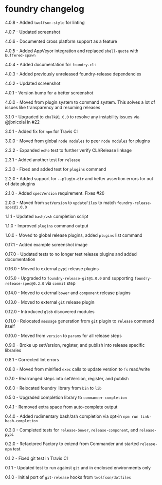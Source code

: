 # foundry changelog
4.0.8 - Added `twolfson-style` for linting

4.0.7 - Updated screenshot

4.0.6 - Documented cross platform support as a feature

4.0.5 - Added AppVeyor integration and replaced `shell-quote` with `buffered-spawn`

4.0.4 - Added documentation for `foundry.cli`

4.0.3 - Added previously unreleased foundry-release dependencies

4.0.2 - Updated screenshot

4.0.1 - Version bump for a better screenshot

4.0.0 - Moved from plugin system to command system. This solves a lot of issues like transparency and resuming releases

3.1.0 - Upgraded to `chalk@1.0.0` to resolve any instability issues via @jbnicolai in #22

3.0.1 - Added fix for `npm` for Travis CI

3.0.0 - Moved from global `node modules` to peer `node modules` for plugins

2.3.2 - Expanded `echo` test to further verify CLI/Release linkage

2.3.1 - Added another test for `release`

2.3.0 - Fixed and added test for `plugins` command

2.2.0 - Added support for `--plugin-dir` and better assertion errors for out of date plugins

2.1.0 - Added `specVersion` requirement. Fixes #20

2.0.0 - Moved from `setVersion` to `updateFiles` to match `foundry-release-spec@1.0.0`

1.1.1 - Updated `bash/zsh` completion script

1.1.0 - Improved `plugins` command output

1.0.0 - Moved to global release plugins, added `plugins` list command

0.17.1 - Added example screenshot image

0.17.0 - Updated tests to no longer test release plugins and added documentation

0.16.0 - Moved to external `pypi` release plugins

0.15.0 - Upgraded to `foundry-release-git@1.0.0` and supporting `foundry-release-spec@0.2.0` via `commit` step

0.14.0 - Moved to external `bower` and `component` release plugins

0.13.0 - Moved to external `git` release plugin

0.12.0 - Introduced `glob` discovered modules

0.11.0 - Relocated `message` generation from `git` plugin to `release` command itself

0.10.0 - Moved from `version` to `params` for all release steps

0.9.0 - Broke up setVersion, register, and publish into release specific libraries

0.8.1 - Corrected lint errors

0.8.0 - Moved from minified `exec` calls to update version to `fs` read/write

0.7.0 - Rearranged steps into setVersion, register, and publish

0.6.0 - Relocated foundry library from `bin` to `lib`

0.5.0 - Upgraded completion library to `commander-completion`

0.4.1 - Removed extra space from auto-complete output

0.4.0 - Added rudimentary bash/zsh completion via opt-in `npm run link-bash-completion`

0.3.0 - Completed tests for `release-bower`, `release-component`, and `release-pypi`

0.2.0 - Refactored Factory to extend from Commander and started `release-npm` test

0.1.2 - Fixed git test in Travis CI

0.1.1 - Updated test to run against `git` and in enclosed environments only

0.1.0 - Initial port of `git-release` hooks from `twolfson/dotfiles`

